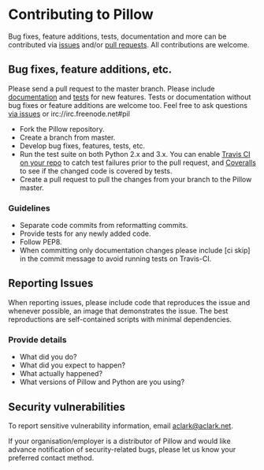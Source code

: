 # Contributing to Pillow

Bug fixes, feature additions, tests, documentation and more can be contributed via [issues](https://github.com/python-pillow/Pillow/issues) and/or [pull requests](https://github.com/python-pillow/Pillow/pulls). All contributions are welcome.

## Bug fixes, feature additions, etc.

Please send a pull request to the master branch. Please include [documentation](http://pillow.readthedocs.org) and [tests](Tests/README.rst) for new features. Tests or documentation without bug fixes or feature additions are welcome too. Feel free to ask questions [via issues](https://github.com/python-pillow/Pillow/issues/new) or irc://irc.freenode.net#pil

- Fork the Pillow repository.
- Create a branch from master.
- Develop bug fixes, features, tests, etc.
- Run the test suite on both Python 2.x and 3.x. You can enable [Travis CI on your repo](https://travis-ci.org/profile/) to catch test failures prior to the pull request, and [Coveralls](https://coveralls.io/repos/new) to see if the changed code is covered by tests.
- Create a pull request to pull the changes from your branch to the Pillow master.

### Guidelines

- Separate code commits from reformatting commits.
- Provide tests for any newly added code.
- Follow PEP8.
- When committing only documentation changes please include [ci skip] in the commit message to avoid running tests on Travis-CI.

## Reporting Issues

When reporting issues, please include code that reproduces the issue and whenever possible, an image that demonstrates the issue. The best reproductions are self-contained scripts with minimal dependencies.

### Provide details

- What did you do?
- What did you expect to happen?
- What actually happened?
- What versions of Pillow and Python are you using?

## Security vulnerabilities

To report sensitive vulnerability information, email aclark@aclark.net.

If your organisation/employer is a distributor of Pillow and would like advance notification of security-related bugs, please let us know your preferred contact method.
